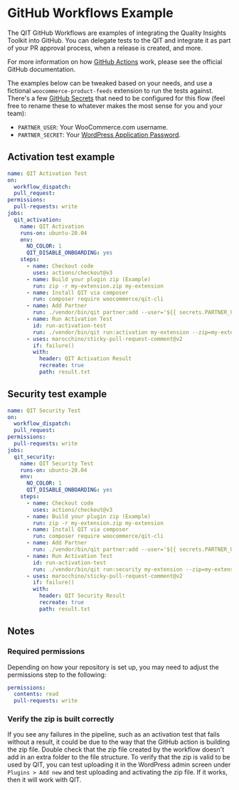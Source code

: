 # GitHub Workflows Example

The QIT GitHub Workflows are examples of integrating the Quality Insights Toolkit into GitHub. You can delegate tests to the QIT and integrate it as part of your PR approval process, when a release is created, and more.

For more information on how [GitHub Actions](https://docs.github.com/en/actions) work, please see the official GitHub documentation.

The examples below can be tweaked based on your needs, and use a fictional `woocommerce-product-feeds` extension to run the tests against. There's a few [GitHub Secrets](https://docs.github.com/en/actions/security-guides/encrypted-secrets) that need to be configured for this flow (feel free to rename these to whatever makes the most sense for you and your team):

- `PARTNER_USER`: Your WooCommerce.com username.
- `PARTNER_SECRET`: Your [WordPress Application Password](https://make.wordpress.org/core/2020/11/05/application-passwords-integration-guide/).

## Activation test example

```yaml
name: QIT Activation Test
on:
  workflow_dispatch:
  pull_request:
permissions:
  pull-requests: write
jobs:
  qit_activation:
    name: QIT Activation
    runs-on: ubuntu-20.04
    env:
      NO_COLOR: 1
      QIT_DISABLE_ONBOARDING: yes
    steps:
      - name: Checkout code
        uses: actions/checkout@v3
      - name: Build your plugin zip (Example)
        run: zip -r my-extension.zip my-extension
      - name: Install QIT via composer
        run: composer require woocommerce/qit-cli
      - name: Add Partner
        run: ./vendor/bin/qit partner:add --user='${{ secrets.PARTNER_USER }}' --application_password='${{ secrets.PARTNER_SECRET }}'
      - name: Run Activation Test
        id: run-activation-test
        run: ./vendor/bin/qit run:activation my-extension --zip=my-extension.zip --wait > result.txt
      - uses: marocchino/sticky-pull-request-comment@v2
        if: failure()
        with:
          header: QIT Activation Result
          recreate: true
          path: result.txt
```

## Security test example

```yaml
name: QIT Security Test
on:
  workflow_dispatch:
  pull_request:
permissions:
  pull-requests: write
jobs:
  qit_security:
    name: QIT Security Test
    runs-on: ubuntu-20.04
    env:
      NO_COLOR: 1
      QIT_DISABLE_ONBOARDING: yes
    steps:
      - name: Checkout code
        uses: actions/checkout@v3
      - name: Build your plugin zip (Example)
        run: zip -r my-extension.zip my-extension
      - name: Install QIT via composer
        run: composer require woocommerce/qit-cli
      - name: Add Partner
        run: ./vendor/bin/qit partner:add --user='${{ secrets.PARTNER_USER }}' --application_password='${{ secrets.PARTNER_SECRET }}'
      - name: Run Activation Test
        id: run-activation-test
        run: ./vendor/bin/qit run:security my-extension --zip=my-extension.zip --wait > result.txt
      - uses: marocchino/sticky-pull-request-comment@v2
        if: failure()
        with:
          header: QIT Security Result
          recreate: true
          path: result.txt
```

## Notes

### Required permissions

Depending on how your repository is set up, you may need to adjust the permissions step to the following:

```yaml
permissions:
  contents: read
  pull-requests: write
```

### Verify the zip is built correctly

If you see any failures in the pipeline, such as an activation test that fails without a result, it could be due to the way that the GitHub action is building the zip file. Double check that the zip file created by the workflow doesn't add in an extra folder to the file structure. To verify that the zip is valid to be used by QIT, you can test uploading it in the WordPress admin screen under `Plugins > Add new` and test uploading and activating the zip file. If it works, then it will work with QIT.
